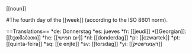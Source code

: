 [[noun]]

#The fourth day of the [[week]] (according to the ISO 8601 norm).

==Translations==
*de: Donnerstag
*es: jueves
*fr: [[jeudi]]
*[[Georgian]]: [[ხუთშაბათი]]
*he: [[יום חמישי]]
*nl: [[donderdag]]
*pl: [[czwartek]]
*pt: [[quinta-feira]]
*sq: [[e enjte]]
*sv: [[torsdag]]
*yi: [[דאָנערשטיק]]